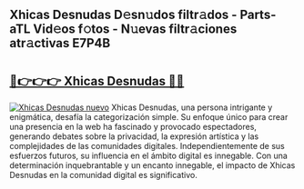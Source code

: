 ## Xhicas Desnudas D𝚎sn𝚞dos filtr𝚊dos - Parts-aTL Vid𝚎os f𝚘tos - N𝚞evas filtr𝚊ciones atr𝚊ctivas E7P4B

# <h2><a href="http://mb3krla.tromn.icu/?c=Xhicas+Desnudas">🔗👉👉👉 Xhicas Desnudas 🔗🔗</a></h2>

[![Xhicas Desnudas nuevo](https://i.imgur.com/pEAQMta.gif)](http://mb3krla.tromn.icu/?c=Xhicas+Desnudas)
Xhicas Desnudas, una persona intrigante y enigmática, desafía la categorización simple. Su enfoque único para crear una presencia en la web ha fascinado y provocado espectadores, generando debates sobre la privacidad, la expresión artística y las complejidades de las comunidades digitales. Independientemente de sus esfuerzos futuros, su influencia en el ámbito digital es innegable. Con una determinación inquebrantable y un encanto innegable, el impacto de Xhicas Desnudas en la comunidad digital es significativo.
